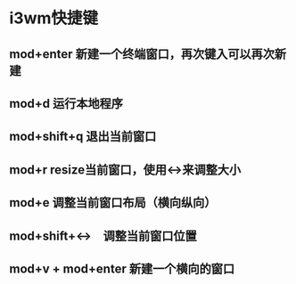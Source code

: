 # i3wm快捷键

## mod+enter 新建一个终端窗口，再次键入可以再次新建

## mod+d 运行本地程序

## mod+shift+q 退出当前窗口

## mod+r resize当前窗口，使用↔来调整大小

## mod+e 调整当前窗口布局（横向纵向）

## mod+shift+↔　调整当前窗口位置

## mod+v  +  mod+enter 新建一个横向的窗口

## 



